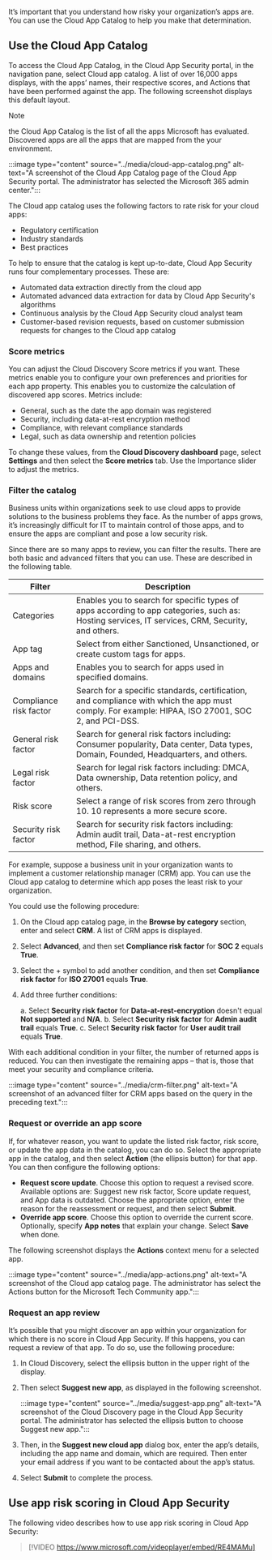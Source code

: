 It’s important that you understand how risky your organization’s apps are. You can use the Cloud App Catalog to help you make that determination. 

## Use the Cloud App Catalog

To access the Cloud App Catalog, in the Cloud App Security portal, in the navigation pane, select Cloud app catalog. A list of over 16,000 apps displays, with the apps’ names, their respective scores, and Actions that have been performed against the app. The following screenshot displays this default layout.

> [!NOTE]
> the Cloud App Catalog is the list of all the apps Microsoft has evaluated. Discovered apps are all the apps that are mapped from the your environment.

:::image type="content" source="../media/cloud-app-catalog.png" alt-text="A screenshot of the Cloud App Catalog page of the Cloud App Security portal. The administrator has selected the Microsoft 365 admin center.":::

The Cloud app catalog uses the following factors to rate risk for your cloud apps:

- Regulatory certification
- Industry standards
- Best practices

To help to ensure that the catalog is kept up-to-date, Cloud App Security runs four complementary processes. These are:

- Automated data extraction directly from the cloud app
- Automated advanced data extraction for data by Cloud App Security's algorithms 
- Continuous analysis by the Cloud App Security cloud analyst team
- Customer-based revision requests, based on customer submission requests for changes to the Cloud app catalog

### Score metrics

You can adjust the Cloud Discovery Score metrics if you want. These metrics enable you to configure your own preferences and priorities for each app property. This enables you to customize the calculation of discovered app scores. Metrics include: 

- General, such as the date the app domain was registered
- Security, including data-at-rest encryption method
- Compliance, with relevant compliance standards
- Legal, such as data ownership and retention policies

To change these values, from the **Cloud Discovery dashboard** page, select **Settings** and then select the **Score metrics** tab. Use the Importance slider to adjust the metrics. 

### Filter the catalog

Business units within organizations seek to use cloud apps to provide solutions to the business problems they face. As the number of apps grows, it’s increasingly difficult for IT to maintain control of those apps, and to ensure the apps are compliant and pose a low security risk. 

Since there are so many apps to review, you can filter the results. There are both basic and advanced filters that you can use. These are described in the following table. 

| Filter                  | Description                                                  |
| ----------------------- | ------------------------------------------------------------ |
| Categories              | Enables you  to search for specific types of apps according to app categories, such as:  Hosting services, IT services, CRM, Security, and others. |
| App tag                 | Select from  either Sanctioned, Unsanctioned, or create custom tags for apps. |
| Apps and  domains       | Enables you  to search for apps used in specified domains.   |
| Compliance  risk factor | Search for a  specific standards, certification, and compliance with which the app must  comply. For example: HIPAA, ISO 27001, SOC 2, and PCI-DSS. |
| General risk  factor    | Search for  general risk factors including: Consumer popularity, Data center, Data types,  Domain, Founded, Headquarters, and others. |
| Legal risk  factor      | Search for  legal risk factors including: DMCA, Data ownership, Data retention policy, and others. |
| Risk score              | Select a  range of risk scores from zero through 10. 10 represents a more secure  score. |
| Security risk  factor   | Search for  security risk factors including: Admin audit trail, Data-at-rest encryption  method, File sharing, and others. |

For example, suppose a business unit in your organization wants to implement a customer relationship manager (CRM) app. You can use the Cloud app catalog to determine which app poses the least risk to your organization. 

You could use the following procedure:

1. On the Cloud app catalog page, in the **Browse by category** section, enter and select **CRM**. A list of CRM apps is displayed. 
2. Select **Advanced**, and then set **Compliance risk factor** for **SOC 2** equals **True**.
3. Select the + symbol to add another condition, and then set **Compliance risk factor** for **ISO 27001** equals **True**.
4. Add three further conditions: 

    a. Select **Security risk factor** for **Data-at-rest-encryption** doesn't equal **Not supported** and **N/A**.
    b. Select **Security risk factor** for **Admin audit trail** equals **True**.
    c. Select **Security risk factor** for **User audit trail** equals **True**.

With each additional condition in your filter, the number of returned apps is reduced. You can then investigate the remaining apps – that is, those that meet your security and compliance criteria. 

:::image type="content" source="../media/crm-filter.png" alt-text="A screenshot of an advanced filter for CRM apps based on the query in the preceding text.":::

### Request or override an app score

If, for whatever reason, you want to update the listed risk factor, risk score, or update the app data in the catalog, you can do so. Select the appropriate app in the catalog, and then select **Action** (the ellipsis button) for that app. You can then configure the following options:

- **Request score update**. Choose this option to request a revised score. Available options are: Suggest new risk factor, Score update request, and App data is outdated. Choose the appropriate option, enter the reason for the reassessment or request, and then select **Submit**.
- **Override app score**. Choose this option to override the current score. Optionally, specify **App** **notes** that explain your change. Select **Save** when done. 

The following screenshot displays the **Actions** context menu for a selected app. 

:::image type="content" source="../media/app-actions.png" alt-text="A screenshot of the Cloud app catalog page. The administrator has select the Actions button for the Microsoft Tech Community app.":::

### Request an app review

It’s possible that you might discover an app within your organization for which there is no score in Cloud App Security. If this happens, you can request a review of that app. To do so, use the following procedure:

1. In Cloud Discovery, select the ellipsis button in the upper right of the display.

2. Then select **Suggest new app**, as displayed in the following screenshot. 

    :::image type="content" source="../media/suggest-app.png" alt-text="A screenshot of the Cloud Discovery page in the Cloud App Security portal. The administrator has selected the ellipsis button to choose Suggest new app.":::

3. Then, in the **Suggest new cloud app** dialog box, enter the app’s details, including the app name and domain, which are required. Then enter your email address if you want to be contacted about the app’s status. 
4. Select **Submit** to complete the process. 

## Use app risk scoring in Cloud App Security

The following video describes how to use app risk scoring in Cloud App Security:

>[!VIDEO https://www.microsoft.com/videoplayer/embed/RE4MAMu]
